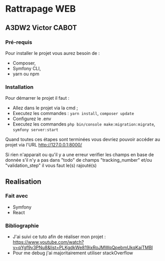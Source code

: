 # Rattrapage WEB
## A3DW2 Victor CABOT
### Pré-requis

Pour installer le projet vous aurez besoin de :
* Composer,
* Symfony CLI,
* yarn ou npm

### Installation


Pour démarrer le projet il faut :
- Allez dans le projet via la cmd ;
- Executez les commandes : ``yarn install``, ``composer update``
- Configurez le .env
- Executez les commandes ``php bin/console make:migration:migrate``, ``symfony server:start``

Quand toutes ces étapes sont terminées vous devriez pouvoir accéder au projet via l'URL http://127.0.0.1:8000/

Si rien n'apparait ou qu'il y a une erreur verifier les champs en base de donnée s'il n'y a pas dans "todo" de champs "tracking_number" et/ou "validation_step" il vous faut le(s) rajouté(s)


## Realisation
### Fait avec

* Symfony
* React

### Bibliographie

* J'ai suivi ce tuto afin de réaliser mon projet : https://www.youtube.com/watch?v=qYgf9v3PNu8&list=PLKgdkWe819ixRoJMWqQpebmUkqKaiTMBl
* Pour me debug j'ai majoritairement utiliser stackOverflow
